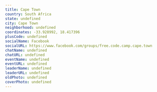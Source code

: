 ```yaml
---
title: Cape Town
country: South Africa
state: undefined
city: Cape Town
neighborhood: undefined
coordinates: -33.928992, 18.417396
plusCode: undefined
socialName: Facebook
socialURL: https://www.facebook.com/groups/free.code.camp.cape.town
chatName: undefined
chatURL: undefined
eventName: undefined
eventURL: undefined
leaderName: undefined
leaderURL: undefined
oldPhoto: undefined
coverPhoto: undefined
---
```

